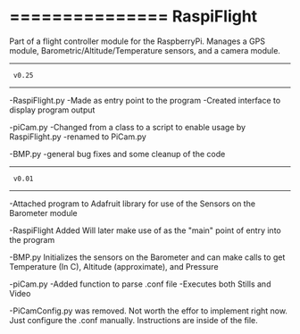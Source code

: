===============
  RaspiFlight
===============

Part of a flight controller module for the RaspberryPi. Manages a GPS module, Barometric/Altitude/Temperature sensors, and a camera module.

---------------
     v0.25
---------------
-RaspiFlight.py
  -Made as entry point to the program
  -Created interface to display program output

-piCam.py
  -Changed from a class to a script to enable usage by RaspiFlight.py
  -renamed to PiCam.py
  
-BMP.py
  -general bug fixes and some cleanup of the code

---------------
     v0.01
---------------
-Attached program to Adafruit library for use of the Sensors on the Barometer module

-RaspiFlight
        Added
        Will later make use of as the "main" point of entry into the program

-BMP.py
        Initializes the sensors on the Barometer and can make calls to get
        Temperature (In C), Altitude (approximate), and Pressure

-piCam.py
  -Added function to parse .conf file
  -Executes both Stills and Video

-PiCamConfig.py was removed. Not worth the effor to implement right now.
  Just configure the .conf manually. Instructions are inside of the file.
